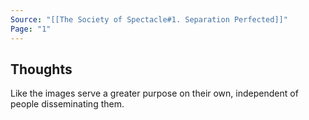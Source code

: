 ```yaml
---
Source: "[[The Society of Spectacle#1. Separation Perfected]]"
Page: "1"
---
```

## Thoughts
Like the images serve a greater purpose on their own, independent of people disseminating them.